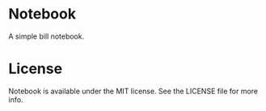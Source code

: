 # Notebook
A simple bill notebook.

# License

Notebook is available under the MIT license. See the LICENSE file for more info.
